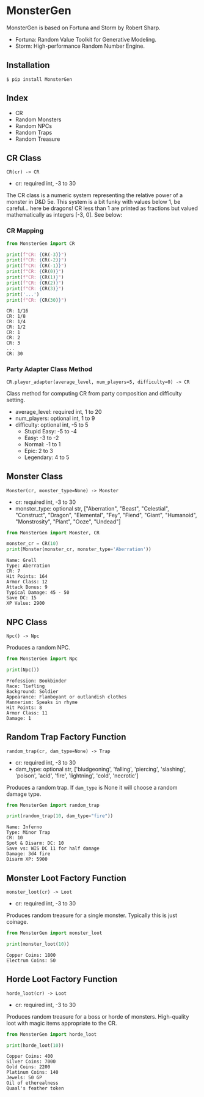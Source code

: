 # MonsterGen

MonsterGen is based on Fortuna and Storm by Robert Sharp.
- Fortuna: Random Value Toolkit for Generative Modeling.
- Storm: High-performance Random Number Engine.


## Installation
```shell script
$ pip install MonsterGen
```

## Index
- CR
- Random Monsters
- Random NPCs
- Random Traps
- Random Treasure


## CR Class
`CR(cr) -> CR`
- cr: required int, -3 to 30

The CR class is a numeric system representing the relative power of a monster in D&D 5e.
This system is a bit funky with values below 1, be careful... here be dragons!
CR less than 1 are printed as fractions but valued mathematically as integers [-3, 0]. See below:

### CR Mapping

```python
from MonsterGen import CR

print(f"CR: {CR(-3)}")
print(f"CR: {CR(-2)}")
print(f"CR: {CR(-1)}")
print(f"CR: {CR(0)}")
print(f"CR: {CR(1)}")
print(f"CR: {CR(2)}")
print(f"CR: {CR(3)}")
print('...')
print(f"CR: {CR(30)}")
```

```
CR: 1/16
CR: 1/8
CR: 1/4
CR: 1/2
CR: 1
CR: 2
CR: 3
...
CR: 30
```

### Party Adapter Class Method
`CR.player_adapter(average_level, num_players=5, difficulty=0) -> CR`

Class method for computing CR from party composition and difficulty setting.
- average_level: required int, 1 to 20
- num_players: optional int, 1 to 9
- difficulty: optional int, -5 to 5 
    - Stupid Easy: -5 to -4
    - Easy: -3 to -2
    - Normal: -1 to 1
    - Epic: 2 to 3
    - Legendary: 4 to 5


## Monster Class
`Monster(cr, monster_type=None) -> Monster`

- cr: required int, -3 to 30
- monster_type: optional str, ["Aberration", "Beast", "Celestial", "Construct", "Dragon", "Elemental", "Fey", "Fiend", "Giant", "Humanoid", "Monstrosity", "Plant", "Ooze", "Undead"]

```python
from MonsterGen import Monster, CR

monster_cr = CR(10)
print(Monster(monster_cr, monster_type='Aberration'))
```

```
Name: Grell
Type: Aberration
CR: 7
Hit Points: 164
Armor Class: 12
Attack Bonus: 9
Typical Damage: 45 - 50
Save DC: 15
XP Value: 2900
```

## NPC Class
`Npc() -> Npc`

Produces a random NPC.

```python
from MonsterGen import Npc

print(Npc())
```

```
Profession: Bookbinder
Race: Tiefling
Background: Soldier
Appearance: Flamboyant or outlandish clothes
Mannerism: Speaks in rhyme
Hit Points: 8
Armor Class: 11
Damage: 1
```

## Random Trap Factory Function
`random_trap(cr, dam_type=None) -> Trap`
- cr: required int, -3 to 30
- dam_type: optional str, ['bludgeoning', 'falling', 'piercing', 'slashing', 'poison', 'acid', 'fire', 'lightning', 'cold', 'necrotic']

Produces a random trap. If `dam_type` is None it will choose a random damage type.

```python
from MonsterGen import random_trap

print(random_trap(10, dam_type="fire"))
```

```
Name: Inferno
Type: Minor Trap
CR: 10
Spot & Disarm: DC: 10
Save vs: WIS DC 11 for half damage
Damage: 3d4 fire
Disarm XP: 5900
```

## Monster Loot Factory Function
`monster_loot(cr) -> Loot`
- cr: required int, -3 to 30

Produces random treasure for a single monster. Typically this is just coinage.
```python
from MonsterGen import monster_loot

print(monster_loot(10))
```

```
Copper Coins: 1800
Electrum Coins: 50
```

## Horde Loot Factory Function
`horde_loot(cr) -> Loot`
- cr: required int, -3 to 30

Produces random treasure for a boss or horde of monsters. High-quality loot with magic items appropriate to the CR.

```python
from MonsterGen import horde_loot

print(horde_loot(10))
```

```
Copper Coins: 400
Silver Coins: 7000
Gold Coins: 2200
Platinum Coins: 140
Jewels: 50 GP
Oil of etherealness
Quaal's feather token
```
